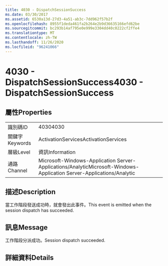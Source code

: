 ```yaml
---
title: 4030 - DispatchSessionSuccess
ms.date: 03/30/2017
ms.assetid: 6530a13d-27d3-4a51-ab3c-7dd962f57b2f
ms.openlocfilehash: 8955f1deda461fa2b264e2b9d36635166efd62be
ms.sourcegitcommit: bc293b14af795e0e999e3304dd40c0222cf2ffe4
ms.translationtype: MT
ms.contentlocale: zh-TW
ms.lasthandoff: 11/26/2020
ms.locfileid: "96241066"
---
```

# <a name="4030---dispatchsessionsuccess"></a><span data-ttu-id="055ec-102">4030 - DispatchSessionSuccess</span><span class="sxs-lookup"><span data-stu-id="055ec-102">4030 - DispatchSessionSuccess</span></span>

## <a name="properties"></a><span data-ttu-id="055ec-103">屬性</span><span class="sxs-lookup"><span data-stu-id="055ec-103">Properties</span></span>  
  
|||  
|-|-|  
|<span data-ttu-id="055ec-104">識別碼</span><span class="sxs-lookup"><span data-stu-id="055ec-104">ID</span></span>|<span data-ttu-id="055ec-105">4030</span><span class="sxs-lookup"><span data-stu-id="055ec-105">4030</span></span>|  
|<span data-ttu-id="055ec-106">關鍵字</span><span class="sxs-lookup"><span data-stu-id="055ec-106">Keywords</span></span>|<span data-ttu-id="055ec-107">ActivationServices</span><span class="sxs-lookup"><span data-stu-id="055ec-107">ActivationServices</span></span>|  
|<span data-ttu-id="055ec-108">層級</span><span class="sxs-lookup"><span data-stu-id="055ec-108">Level</span></span>|<span data-ttu-id="055ec-109">資訊</span><span class="sxs-lookup"><span data-stu-id="055ec-109">Information</span></span>|  
|<span data-ttu-id="055ec-110">通路</span><span class="sxs-lookup"><span data-stu-id="055ec-110">Channel</span></span>|<span data-ttu-id="055ec-111">Microsoft-Windows-Application Server-Applications/Analytic</span><span class="sxs-lookup"><span data-stu-id="055ec-111">Microsoft-Windows-Application Server-Applications/Analytic</span></span>|  
  
## <a name="description"></a><span data-ttu-id="055ec-112">描述</span><span class="sxs-lookup"><span data-stu-id="055ec-112">Description</span></span>  

 <span data-ttu-id="055ec-113">當工作階段發送成功時，就會發出此事件。</span><span class="sxs-lookup"><span data-stu-id="055ec-113">This event is emitted when the session dispatch has succeeded.</span></span>  
  
## <a name="message"></a><span data-ttu-id="055ec-114">訊息</span><span class="sxs-lookup"><span data-stu-id="055ec-114">Message</span></span>  

 <span data-ttu-id="055ec-115">工作階段分派成功。</span><span class="sxs-lookup"><span data-stu-id="055ec-115">Session dispatch succeeded.</span></span>  
  
## <a name="details"></a><span data-ttu-id="055ec-116">詳細資料</span><span class="sxs-lookup"><span data-stu-id="055ec-116">Details</span></span>
